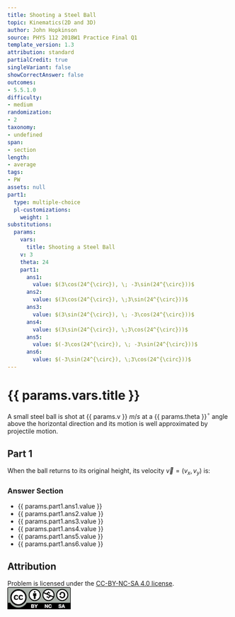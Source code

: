 ```yaml
---
title: Shooting a Steel Ball
topic: Kinematics(2D and 3D)
author: John Hopkinson
source: PHYS 112 2018W1 Practice Final Q1
template_version: 1.3
attribution: standard
partialCredit: true
singleVariant: false
showCorrectAnswer: false
outcomes:
- 5.5.1.0
difficulty:
- medium
randomization:
- 2
taxonomy:
- undefined
span:
- section
length:
- average
tags:
- PW
assets: null
part1:
  type: multiple-choice
  pl-customizations:
    weight: 1
substitutions:
  params:
    vars:
      title: Shooting a Steel Ball
    v: 3
    theta: 24
    part1:
      ans1:
        value: $(3\cos(24^{\circ}), \; -3\sin(24^{\circ}))$
      ans2:
        value: $(3\cos(24^{\circ}), \;3\sin(24^{\circ}))$
      ans3:
        value: $(3\sin(24^{\circ}), \; -3\cos(24^{\circ}))$
      ans4:
        value: $(3\sin(24^{\circ}), \;3\cos(24^{\circ}))$
      ans5:
        value: $(-3\cos(24^{\circ}), \; -3\sin(24^{\circ}))$
      ans6:
        value: $(-3\sin(24^{\circ}), \;3\cos(24^{\circ}))$
---
```

# {{ params.vars.title }}
A small steel ball is shot at {{ params.v }} $m/s$ at a {{ params.theta }}$^{\circ}$ angle above the horizontal direction and its motion is well approximated by projectile motion.

## Part 1

When the ball returns to its original height, its velocity $\overrightarrow{v} = (v_x, v_y)$ is:

### Answer Section

- {{ params.part1.ans1.value }}
- {{ params.part1.ans2.value }}
- {{ params.part1.ans3.value }}
- {{ params.part1.ans4.value }}
- {{ params.part1.ans5.value }}
- {{ params.part1.ans6.value }}

## Attribution

Problem is licensed under the [CC-BY-NC-SA 4.0 license](https://creativecommons.org/licenses/by-nc-sa/4.0/).<br> ![The Creative Commons 4.0 license requiring attribution-BY, non-commercial-NC, and share-alike-SA license.](https://raw.githubusercontent.com/firasm/bits/master/by-nc-sa.png)